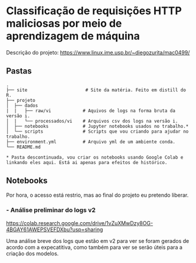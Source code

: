 # Classificação de requisições HTTP maliciosas por meio de aprendizagem de máquina

Descrição do projeto: https://www.linux.ime.usp.br/~diegozurita/mac0499/

## Pastas

    .
    ├── site                      # Site da matéria. Feito em distill do R.
    ├── projeto         
    │  ├── dados       
    |  |   ├── raw/vi            # Aquivos de logs na forma bruta da versão i.
    │  |   └── processados/vi    # Arquivos csv dos logs na versão i.
    │  ├── notebooks             # Jupyter notebooks usados no trabalho.*
    │  └── scripts               # Scripts que vou criando para ajudar no trabalho. 
    ├── environment.yml          # Arquivo yml de um ambiente conda.
    └── README.md

    * Pasta descontinuada, vou criar os notebooks usando Google Colab e linkando eles aqui. Está ai apenas para efeitos de histórico.


## Notebooks 

Por hora, o acesso está restrio, mas ao final do projeto eu pretendo liberar.

### - Análise preliminar do logs v2

https://colab.research.google.com/drive/1vZuXMwDzy8OG-4BGAY61AWEPSVEFDXbu?usp=sharing

Uma análise breve dos logs que estão em v2 para ver se foram gerados de acordo com a expecatitiva, como também para ver se serão úteis para a criação dos modelos.